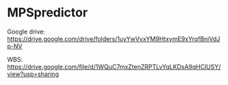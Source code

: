 # MPSpredictor

Google drive: https://drive.google.com/drive/folders/1uyYwVvxYM9HtxymE9xYrqfBniVdJp-NV

WBS: https://drive.google.com/file/d/1WQuC7mxZtenZRPTLvYqLKDsA9qHClUSY/view?usp=sharing
